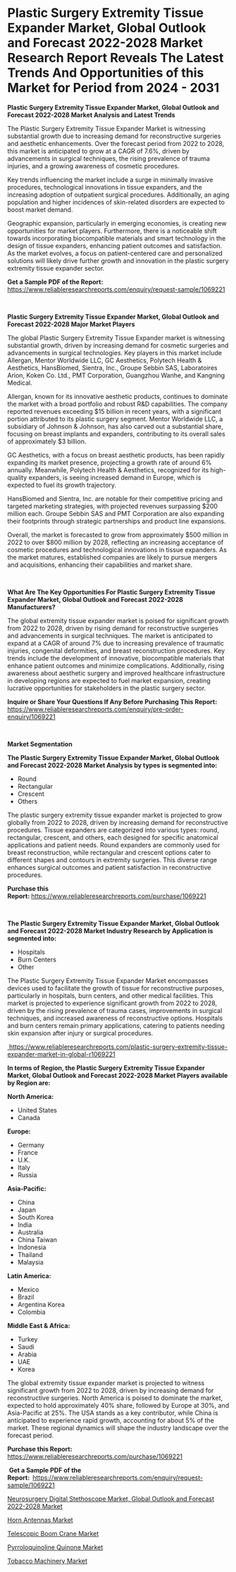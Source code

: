 <p><h1>Plastic Surgery Extremity Tissue Expander Market, Global Outlook and Forecast 2022-2028 Market Research Report Reveals The Latest Trends And Opportunities of this Market for Period from 2024 - 2031</h1></p><p><strong>Plastic Surgery Extremity Tissue Expander Market, Global Outlook and Forecast 2022-2028 Market Analysis and Latest Trends</strong></p>
<p><p>The Plastic Surgery Extremity Tissue Expander Market is witnessing substantial growth due to increasing demand for reconstructive surgeries and aesthetic enhancements. Over the forecast period from 2022 to 2028, this market is anticipated to grow at a CAGR of 7.6%, driven by advancements in surgical techniques, the rising prevalence of trauma injuries, and a growing awareness of cosmetic procedures. </p><p>Key trends influencing the market include a surge in minimally invasive procedures, technological innovations in tissue expanders, and the increasing adoption of outpatient surgical procedures. Additionally, an aging population and higher incidences of skin-related disorders are expected to boost market demand. </p><p>Geographic expansion, particularly in emerging economies, is creating new opportunities for market players. Furthermore, there is a noticeable shift towards incorporating biocompatible materials and smart technology in the design of tissue expanders, enhancing patient outcomes and satisfaction. As the market evolves, a focus on patient-centered care and personalized solutions will likely drive further growth and innovation in the plastic surgery extremity tissue expander sector.</p></p>
<p><strong>Get a Sample PDF of the Report:&nbsp;</strong> <a href="https://www.reliableresearchreports.com/enquiry/request-sample/1069221?utm_campaign=3&utm_medium=2&utm_source=Github&utm_content=ia&utm_term=04122024&utm_id=plastic-surgery-extremity-tissue-expander-market-global-outlook-and-forecast-2022-2028">https://www.reliableresearchreports.com/enquiry/request-sample/1069221</a></p>
<p>&nbsp;</p>
<p><strong>Plastic Surgery Extremity Tissue Expander Market, Global Outlook and Forecast 2022-2028 Major Market Players</strong></p>
<p><p>The global Plastic Surgery Extremity Tissue Expander market is witnessing substantial growth, driven by increasing demand for cosmetic surgeries and advancements in surgical technologies. Key players in this market include Allergan, Mentor Worldwide LLC, GC Aesthetics, Polytech Health & Aesthetics, HansBiomed, Sientra, Inc., Groupe Sebbin SAS, Laboratoires Arion, Koken Co. Ltd., PMT Corporation, Guangzhou Wanhe, and Kangning Medical.</p><p>Allergan, known for its innovative aesthetic products, continues to dominate the market with a broad portfolio and robust R&D capabilities. The company reported revenues exceeding $15 billion in recent years, with a significant portion attributed to its plastic surgery segment. Mentor Worldwide LLC, a subsidiary of Johnson & Johnson, has also carved out a substantial share, focusing on breast implants and expanders, contributing to its overall sales of approximately $3 billion.</p><p>GC Aesthetics, with a focus on breast aesthetic products, has been rapidly expanding its market presence, projecting a growth rate of around 6% annually. Meanwhile, Polytech Health & Aesthetics, recognized for its high-quality expanders, is seeing increased demand in Europe, which is expected to fuel its growth trajectory.</p><p>HansBiomed and Sientra, Inc. are notable for their competitive pricing and targeted marketing strategies, with projected revenues surpassing $200 million each. Groupe Sebbin SAS and PMT Corporation are also expanding their footprints through strategic partnerships and product line expansions.</p><p>Overall, the market is forecasted to grow from approximately $500 million in 2022 to over $800 million by 2028, reflecting an increasing acceptance of cosmetic procedures and technological innovations in tissue expanders. As the market matures, established companies are likely to pursue mergers and acquisitions, enhancing their capabilities and market share.</p></p>
<p>&nbsp;</p>
<p><strong>What Are The Key Opportunities For Plastic Surgery Extremity Tissue Expander Market, Global Outlook and Forecast 2022-2028 Manufacturers?</strong></p>
<p><p>The global extremity tissue expander market is poised for significant growth from 2022 to 2028, driven by rising demand for reconstructive surgeries and advancements in surgical techniques. The market is anticipated to expand at a CAGR of around 7% due to increasing prevalence of traumatic injuries, congenital deformities, and breast reconstruction procedures. Key trends include the development of innovative, biocompatible materials that enhance patient outcomes and minimize complications. Additionally, rising awareness about aesthetic surgery and improved healthcare infrastructure in developing regions are expected to fuel market expansion, creating lucrative opportunities for stakeholders in the plastic surgery sector.</p></p>
<p><strong>Inquire or Share Your Questions If Any Before Purchasing This Report:</strong> <a href="https://www.reliableresearchreports.com/enquiry/pre-order-enquiry/1069221?utm_campaign=3&utm_medium=2&utm_source=Github&utm_content=ia&utm_term=04122024&utm_id=plastic-surgery-extremity-tissue-expander-market-global-outlook-and-forecast-2022-2028">https://www.reliableresearchreports.com/enquiry/pre-order-enquiry/1069221</a></p>
<p>&nbsp;</p>
<p><strong>Market Segmentation</strong></p>
<p><strong>The Plastic Surgery Extremity Tissue Expander Market, Global Outlook and Forecast 2022-2028 Market Analysis by types is segmented into:</strong></p>
<p><ul><li>Round</li><li>Rectangular</li><li>Crescent</li><li>Others</li></ul></p>
<p><p>The plastic surgery extremity tissue expander market is projected to grow globally from 2022 to 2028, driven by increasing demand for reconstructive procedures. Tissue expanders are categorized into various types: round, rectangular, crescent, and others, each designed for specific anatomical applications and patient needs. Round expanders are commonly used for breast reconstruction, while rectangular and crescent options cater to different shapes and contours in extremity surgeries. This diverse range enhances surgical outcomes and patient satisfaction in reconstructive procedures.</p></p>
<p><strong>Purchase this Report:&nbsp;</strong><a href="https://www.reliableresearchreports.com/purchase/1069221?utm_campaign=3&utm_medium=2&utm_source=Github&utm_content=ia&utm_term=04122024&utm_id=plastic-surgery-extremity-tissue-expander-market-global-outlook-and-forecast-2022-2028">https://www.reliableresearchreports.com/purchase/1069221</a></p>
<p>&nbsp;</p>
<p><strong>The Plastic Surgery Extremity Tissue Expander Market, Global Outlook and Forecast 2022-2028 Market Industry Research by Application is segmented into:</strong></p>
<p><ul><li>Hospitals</li><li>Burn Centers</li><li>Other</li></ul></p>
<p><p>The Plastic Surgery Extremity Tissue Expander Market encompasses devices used to facilitate the growth of tissue for reconstructive purposes, particularly in hospitals, burn centers, and other medical facilities. This market is projected to experience significant growth from 2022 to 2028, driven by the rising prevalence of trauma cases, improvements in surgical techniques, and increased awareness of reconstructive options. Hospitals and burn centers remain primary applications, catering to patients needing skin expansion after injury or surgical procedures.</p></p>
<p><a href="https://www.reliableresearchreports.com/plastic-surgery-extremity-tissue-expander-market-in-global-r1069221?utm_campaign=3&utm_medium=2&utm_source=Github&utm_content=ia&utm_term=04122024&utm_id=plastic-surgery-extremity-tissue-expander-market-global-outlook-and-forecast-2022-2028">&nbsp;https://www.reliableresearchreports.com/plastic-surgery-extremity-tissue-expander-market-in-global-r1069221</a></p>
<p><strong>In terms of Region, the Plastic Surgery Extremity Tissue Expander Market, Global Outlook and Forecast 2022-2028 Market Players available by Region are:</strong></p>
<p>
    <p> <strong> North America: </strong>
        <ul>
            <li>United States</li>
            <li>Canada</li>
        </ul>
        </p> 
    <p> <strong> Europe: </strong>
        <ul>
            <li>Germany</li>
            <li>France</li>
            <li>U.K.</li>
            <li>Italy</li>
            <li>Russia</li>
        </ul>
        </p> 
    <p> <strong> Asia-Pacific: </strong>
        <ul>
            <li>China</li>
            <li>Japan</li>
            <li>South Korea</li>
            <li>India</li>
            <li>Australia</li>
            <li>China Taiwan</li>
            <li>Indonesia</li>
            <li>Thailand</li>
            <li>Malaysia</li>
        </ul>
        </p> 
    <p> <strong> Latin America: </strong>
        <ul>
            <li>Mexico</li>
            <li>Brazil</li>
            <li>Argentina Korea</li>
            <li>Colombia</li>
        </ul>
        </p> 
    <p> <strong> Middle East & Africa: </strong>
        <ul>
            <li>Turkey</li>
            <li>Saudi</li>
            <li>Arabia</li>
            <li>UAE</li>
            <li>Korea</li>
        </ul>
    </p>
    </p>
<p><p>The global extremity tissue expander market is projected to witness significant growth from 2022 to 2028, driven by increasing demand for reconstructive surgeries. North America is poised to dominate the market, expected to hold approximately 40% share, followed by Europe at 30%, and Asia-Pacific at 25%. The USA stands as a key contributor, while China is anticipated to experience rapid growth, accounting for about 5% of the market. These regional dynamics will shape the industry landscape over the forecast period.</p></p>
<p><strong>Purchase this Report: </strong><a href="https://www.reliableresearchreports.com/purchase/1069221?utm_campaign=3&utm_medium=2&utm_source=Github&utm_content=ia&utm_term=04122024&utm_id=plastic-surgery-extremity-tissue-expander-market-global-outlook-and-forecast-2022-2028">https://www.reliableresearchreports.com/purchase/1069221</a></p>
<p>&nbsp;<strong>Get a Sample PDF of the Report:&nbsp;&nbsp;</strong><a href="https://www.reliableresearchreports.com/enquiry/request-sample/1069221?utm_campaign=3&utm_medium=2&utm_source=Github&utm_content=ia&utm_term=04122024&utm_id=plastic-surgery-extremity-tissue-expander-market-global-outlook-and-forecast-2022-2028">https://www.reliableresearchreports.com/enquiry/request-sample/1069221</a></p>
<p><strong></strong></p>
<p><p><a href="https://github.com/sca704osol/Market-Research-Report-List-1/blob/main/neurosurgery-digital-stethoscope-market-global-outlook-and-forecast-2022-2028-market.md?utm_campaign=3&utm_medium=2&utm_source=Github&utm_content=ia&utm_term=04122024&utm_id=plastic-surgery-extremity-tissue-expander-market-global-outlook-and-forecast-2022-2028">Neurosurgery Digital Stethoscope Market, Global Outlook and Forecast 2022-2028 Market</a></p><p><a href="https://www.linkedin.com/pulse/global-horn-antennas-market-focus-product-type-twistable-waveguideseamless-ro5pc?utm_campaign=3&utm_medium=2&utm_source=Github&utm_content=ia&utm_term=04122024&utm_id=plastic-surgery-extremity-tissue-expander-market-global-outlook-and-forecast-2022-2028">Horn Antennas Market</a></p><p><a href="https://issuu.com/reportprime-2/docs/telescopic-boom-crane-market-size-2030.pptx?utm_campaign=3&utm_medium=2&utm_source=Github&utm_content=ia&utm_term=04122024&utm_id=plastic-surgery-extremity-tissue-expander-market-global-outlook-and-forecast-2022-2028">Telescopic Boom Crane Market</a></p><p><a href="https://issuu.com/reportprime-2/docs/pyrroloquinoline-quinone-market-size-2030.pptx?utm_campaign=3&utm_medium=2&utm_source=Github&utm_content=ia&utm_term=04122024&utm_id=plastic-surgery-extremity-tissue-expander-market-global-outlook-and-forecast-2022-2028">Pyrroloquinoline Quinone Market</a></p><p><a href="https://www.linkedin.com/pulse/tobacco-machinery-ecosystem-mapping-innovation-value-chains-qrzue?utm_campaign=3&utm_medium=2&utm_source=Github&utm_content=ia&utm_term=04122024&utm_id=plastic-surgery-extremity-tissue-expander-market-global-outlook-and-forecast-2022-2028">Tobacco Machinery Market</a></p></p>